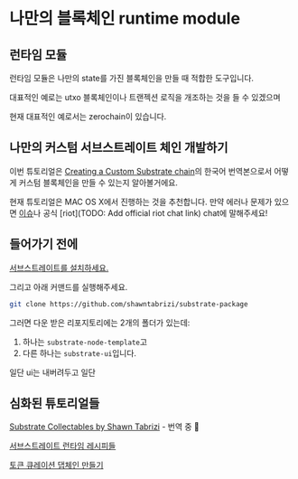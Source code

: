 # 나만의 블록체인 runtime module

## 런타임 모듈

런타임 모듈은 나만의 state를 가진 블록체인을 만들 때 적합한 도구입니다.

대표적인 예로는 utxo 블록체인이나 트랜젝션 로직을 개조하는 것을 들 수 있겠으며 

현재 대표적인 예로서는 zerochain이 있습니다.


## 나만의 커스텀 서브스트레이트 체인 개발하기

이번 튜토리얼은 [Creating a Custom Substrate chain](https://docs.substrate.dev/docs/creating-a-custom-substrate-chain)의 한국어 번역본으로서 어떻게 커스텀 블록체인을 만들 수 있는지 알아볼거에요.

현재 튜토리얼은 MAC OS X에서 진행하는 것을 추천합니다. 만약 에러나 문제가 있으면 [이슈](https://github.com/speckleos/Ethcon-korea/issues)나 공식 [riot](TODO: Add official riot chat link) chat에 말해주세요!


## 들어가기 전에

[서브스트레이트를 설치하세요.](../module1/1.md)

그리고 아래 커맨드를 실행해주세요.

```bash
git clone https://github.com/shawntabrizi/substrate-package
```

그러면 다운 받은 리포지토리에는 2개의 폴더가 있는데:

1. 하나는 `substrate-node-template`고
2. 다른 하나는 `substrate-ui`입니다.

일단 ui는 내버려두고 일단 




## 심화된 튜토리얼들

[Substrate Collectables by Shawn Tabrizi](https://shawntabrizi.com/substrate-collectables-workshop/#/README) - 번역 중 🚨

[서브스트레이트 런타임 레시피들](https://docs.substrate.dev/docs/substrate-runtime-recipes)

[토큰 큐레이션 댑체인 만들기](https://docs.substrate.dev/docs/building-a-token-curated-registry-dappchain-using-substrate)




